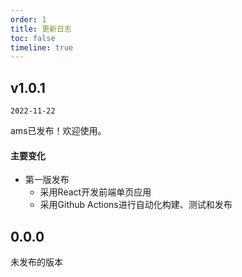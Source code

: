 ```yaml
---
order: 1
title: 更新日志
toc: false
timeline: true
---
```


## v1.0.1

`2022-11-22`

ams已发布！欢迎使用。

#### 主要变化

- 第一版发布
  - 采用React开发前端单页应用
  - 采用Github Actions进行自动化构建、测试和发布

## 0.0.0

未发布的版本

